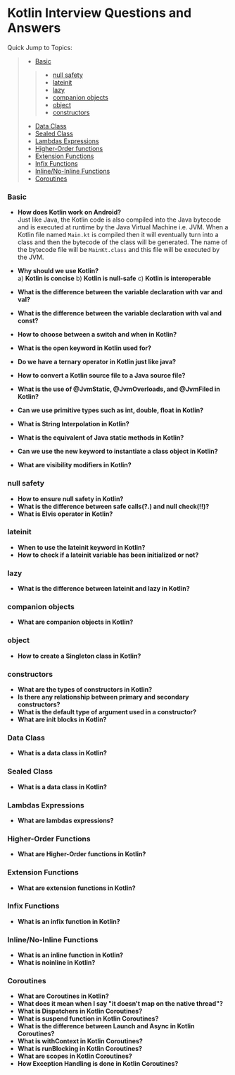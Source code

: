 # Kotlin Interview Questions and Answers

Quick Jump to Topics:
 > * [Basic](#basic)
 >> * [null safety](#null-safety)
 >> * [lateinit](#lateinit)
 >> * [lazy](#lazy)
 >> * [companion objects](#companion-objects)
 >> * [object](#object)
 >> * [constructors](#constructors)
 > * [Data Class](#data-class)
 > * [Sealed Class](#sealed-class)
 > * [Lambdas Expressions](#lambdas-expressions)
 > * [Higher-Order functions](#higher-order-functions)
 > * [Extension Functions](#extension-functions)
 > * [Infix Functions](#infix-functions)
 > * [Inline/No-Inline Functions](#inline/noinline-functions)
 > * [Coroutines](#coroutines)


### Basic

-   **How does Kotlin work on Android?**<br/>
    Just like Java, the Kotlin code is also compiled into the Java bytecode and is executed at runtime by the Java Virtual Machine i.e. JVM. When a Kotlin file named ```Main.kt``` is compiled then it will eventually turn into a class and then the bytecode of the class will be generated. The name of the bytecode file will be ```MainKt.class``` and this file will be executed by the JVM.

-   **Why should we use Kotlin?**<br/>
    a) <b>Kotlin is concise</b>
    b) <b>Kotlin is null-safe</b>
    c) <b>Kotlin is interoperable</b>

-   **What is the difference between the variable declaration with var and val?**<br/>
-   **What is the difference between the variable declaration with val and const?**<br/>
-   **How to choose between a switch and when in Kotlin?**<br/>
-   **What is the open keyword in Kotlin used for?**<br/>
-   **Do we have a ternary operator in Kotlin just like java?**<br/>
-   **How to convert a Kotlin source file to a Java source file?**<br/>
-   **What is the use of @JvmStatic, @JvmOverloads, and @JvmFiled in Kotlin?**<br/>
-   **Can we use primitive types such as int, double, float in Kotlin?**<br/>
-   **What is String Interpolation in Kotlin?**<br/>
-   **What is the equivalent of Java static methods in Kotlin?**<br/>
-   **Can we use the new keyword to instantiate a class object in Kotlin?**<br/>
-   **What are visibility modifiers in Kotlin?**<br/>

### null safety

-   **How to ensure null safety in Kotlin?**<br/>
-   **What is the difference between safe calls(?.) and null check(!!)?**<br/>
-   **What is Elvis operator in Kotlin?**<br/>


### lateinit

-   **When to use the lateinit keyword in Kotlin?**<br/>
-   **How to check if a lateinit variable has been initialized or not?**<br/>

### lazy

-   **What is the difference between lateinit and lazy in Kotlin?**<br/>


### companion objects

-   **What are companion objects in Kotlin?**<br/>

### object

-   **How to create a Singleton class in Kotlin?**<br/>

### constructors

-   **What are the types of constructors in Kotlin?**<br/>
-   **Is there any relationship between primary and secondary constructors?**<br/>
-   **What is the default type of argument used in a constructor?**<br/>
-   **What are init blocks in Kotlin?**<br/>

### Data Class

-   **What is a data class in Kotlin?**<br/>

### Sealed Class

-   **What is a data class in Kotlin?**<br/>

### Lambdas Expressions

-   **What are lambdas expressions?**<br/>

### Higher-Order Functions

-   **What are Higher-Order functions in Kotlin?**<br/>

### Extension Functions

-   **What are extension functions in Kotlin?**<br/>

### Infix Functions

-   **What is an infix function in Kotlin?**<br/>

### Inline/No-Inline Functions

-   **What is an inline function in Kotlin?**<br/>
-   **What is noinline in Kotlin?**<br/>

### Coroutines

-   **What are Coroutines in Kotlin?**<br/>
-   **What does it mean when I say "it doesn't map on the native thread"?**<br/>
-   **What is Dispatchers in Kotlin Coroutines?**<br/>
-   **What is suspend function in Kotlin Coroutines?**<br/>
-   **What is the difference between Launch and Async in Kotlin Coroutines?**<br/>
-   **What is withContext in Kotlin Coroutines?**<br/>
-   **What is runBlocking in Kotlin Coroutines?**<br/>
-   **What are scopes in Kotlin Coroutines?**<br/>
-   **How Exception Handling is done in Kotlin Coroutines?**<br/>


